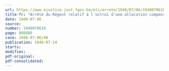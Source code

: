 ```yaml
---
url: https://www.ejustice.just.fgov.be/eli/arrete/1948/07/06/1948070610/justel
title-fr: "Arrêté du Régent relatif à l'octroi d'une allocation compensatoire à certaines catégories de personnes"
date: 1948-07-06
source:
number: 1948070610
page: 888888
case: 1948-07-06/40
publication: 1948-07-24
starts:
modifies:
pdf-original:
pdf-consolidated:
---
```


